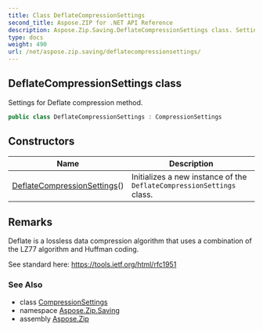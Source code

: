 ```yaml
---
title: Class DeflateCompressionSettings
second_title: Aspose.ZIP for .NET API Reference
description: Aspose.Zip.Saving.DeflateCompressionSettings class. Settings for Deflate compression method
type: docs
weight: 490
url: /net/aspose.zip.saving/deflatecompressionsettings/
---
```

## DeflateCompressionSettings class

Settings for Deflate compression method.

```csharp
public class DeflateCompressionSettings : CompressionSettings
```

## Constructors

| Name | Description |
| --- | --- |
| [DeflateCompressionSettings](deflatecompressionsettings/)() | Initializes a new instance of the `DeflateCompressionSettings` class. |

## Remarks

Deflate is a lossless data compression algorithm that uses a combination of the LZ77 algorithm and Huffman coding.

See standard here: https://tools.ietf.org/html/rfc1951

### See Also

* class [CompressionSettings](../compressionsettings/)
* namespace [Aspose.Zip.Saving](../../aspose.zip.saving/)
* assembly [Aspose.Zip](../../)


